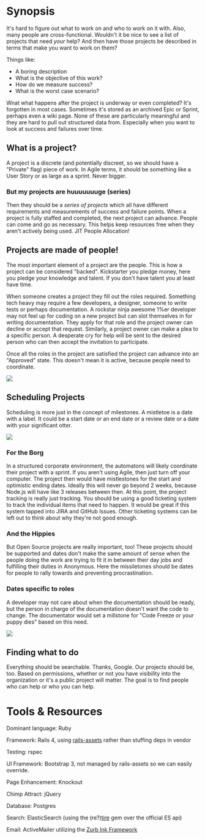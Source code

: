 # Synopsis

It's hard to figure out what to work on and who to work on it with. Also, many people are cross-functional. Wouldn't it be nice to see a list of projects that need _your_ help? And then have those projects be described in terms that make you want to work on them?

Things like:

* A boring description
* What is the objective of this work?
* How do we measure success?
* What is the worst case scenario?

Wnat what happens after the project is underway or even completed? It's forgotten in most cases. Sometimes it's stored as an archived Epic or Sprint, perhaps even a wiki page. None of these are particularly meaningful and they are hard to pull out structured data from. Especially when you want to look at success and failures over time.

## What is a project?

A project is a discrete (and potentially discreet, so we should have a "Private" flag) piece of work. In Agile terms, it should be something like a User Story or as large as a sprint. Never bigger.

### But my projects are huuuuuuuge (series)

Then they should be a _series of projects_ which all have different requirements and measurements of success and failure points. When a project is fully staffed and completed, the next project can advance. People can come and go as necessary. This helps keep resources free when they aren't actively being used. JIT People Allocation!

## Projects are made of people!

The most important element of a project are the people. This is how a project can be considered "backed". Kickstarter you pledge money, here you pledge your knowledge and talent. If you don't have talent you at least have time.

When someone creates a project they fill out the roles required. Something tech heavy may require a few developers, a designer, someone to write tests or perhaps documentation. A rockstar ninja awesome 1%er developer may not feel up for coding on a new project but can slot themselves in for writing documentation. They apply for that role and the project owner can decline or accept that request. Similarly, a project owner can make a plea to a specific person. A desperate cry for help will be sent to the desired person who can then accept the invitation to participate.

Once all the roles in the project are satisfied the project can advance into an "Approved" state. This doesn't mean it is active, because people need to coordinate.

![](http://www.eminem.net/tracks/the_real_slim_shady/images/the_real_slim_shady.jpg)

## Scheduling Projects

Scheduling is more just in the concept of milestones. A mistletoe is a date with a label. It could be a start date or an end date or a review date or a date with your significant otter.

![](http://veryhilarious.com/wp-content/uploads/2012/09/significant-otter.jpg)

### For the Borg

In a structured corporate environment, the automatons will likely coordinate their project with a sprint. If you aren't using Agile, then just turn off your computer. The project then would have mistlestones for the start and optimistic ending dates. Ideally this will never go beyond 2 weeks, because Node.js will have like 3 releases between then. At this point, the project tracking is really just tracking. You should be using a good ticketing system to track the individual items that need to happen. It would be great if this system tapped into JIRA and GitHub Issues. Other ticketing systems can be left out to think about why they're not good enough.

### And the Hippies 

But Open Source projects are really important, too! These projects should be supported and dates don't make the same amount of sense when the people doing the work are trying to fit it in between their day jobs and fulfilling their duties in Anonymous. Here the missiletones should be dates for people to rally towards and preventing procrastination.

### Dates specific to roles

A developer may not care about when the documentation should be ready, but the person in charge of the documentation doesn't want the code to change. The documentator would set a millstone for "Code Freeze or your puppy dies" based on this need.

![](http://i.imgur.com/FENmz.png)

## Finding what to do

Everything should be searchable. Thanks, Google. Our projects should be, too. Based on permissions, whether or not you have visibility into the organization or it's a public project will matter. The goal is to find people who can help or who you can help.

# Tools & Resources

Dominant language: Ruby

Framework: Rails 4, using [rails-assets](https://rails-assets.org/) rather than stuffing deps in vendor

Testing: rspec

UI Framework: Bootstrap 3, not managed by rails-assets so we can easily override.

Page Enhancement: Knockout

Chimp Attract: jQuery

Database: Postgres

Search: ElasticSearch (using the (re?)[tire](https://github.com/karmi/retire) gem over the official ES api)

Email: ActiveMailer utilizing the [Zurb Ink Framework](http://zurb.com/ink/)


